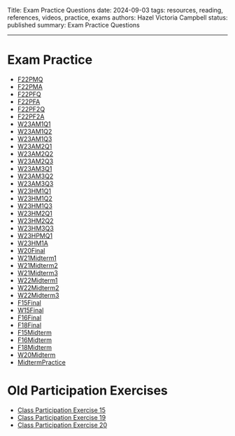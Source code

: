 Title: Exam Practice Questions
date: 2024-09-03
tags: resources, reading, references, videos, practice, exams
authors: Hazel Victoria Campbell
status: published
summary: Exam Practice Questions

---

# Exam Practice

* [F22PMQ]({attach}practice/f22pmq.pdf)
* [F22PMA]({attach}practice/f22pma.pdf)
* [F22PFQ]({attach}practice/f22pfq.pdf)
* [F22PFA]({attach}practice/f22pfa.pdf)
* [F22PF2Q]({attach}practice/f22pf2q.pdf)
* [F22PF2A]({attach}practice/f22pf2a.pdf)
* [W23AM1Q1]({filename}/resources/practice/w23am1q1.md)
* [W23AM1Q2]({filename}/resources/practice/w23am1q2.md)
* [W23AM1Q3]({filename}/resources/practice/w23am1q3.md)
* [W23AM2Q1]({filename}/resources/practice/w23am2q1.md)
* [W23AM2Q2]({filename}/resources/practice/w23am2q2.md)
* [W23AM2Q3]({filename}/resources/practice/w23am2q3.md)
* [W23AM3Q1]({filename}/resources/practice/w23am3q1.md)
* [W23AM3Q2]({filename}/resources/practice/w23am3q2.md)
* [W23AM3Q3]({filename}/resources/practice/w23am3q3.md)
* [W23HM1Q1]({filename}/resources/practice/w23hm1q1.md)
* [W23HM1Q2]({filename}/resources/practice/w23hm1q2.md)
* [W23HM1Q3]({filename}/resources/practice/w23hm1q3.md)
* [W23HM2Q1]({filename}/resources/practice/w23hm2q1.md)
* [W23HM2Q2]({filename}/resources/practice/w23hm2q2.md)
* [W23HM3Q3]({filename}/resources/practice/w23hm3q3.md)
* [W23HPMQ1]({filename}/resources/practice/w23hpmq1.md)
* [W23HM1A]({filename}/resources/practice/w23hm1a.md)
* [W20Final]({attach}practice/CMPUT301W20B1:EB1-Final.pdf)
* [W21Midterm1]({attach}practice/CMPUT301-Winter-2021-Midterm.pdf)
* [W21Midterm2]({attach}practice/CMPUT301-Winter-2021-Midterm2.pdf)
* [W21Midterm3]({attach}practice/CMPUT301-Winter-2021-Midterm3.pdf)
* [W22Midterm1]({attach}practice/CMPUT301W22Midterm1.pdf)
* [W22Midterm2]({attach}practice/CMPUT301W22Midterm2.pdf)
* [W22Midterm3]({attach}practice/CMPUT301W22Midterm3.pdf)
* [F15Final]({attach}practice/Final-2015-Fall.pdf)
* [W15Final]({attach}practice/Final-2015-Winter.pdf)
* [F16Final]({attach}practice/Final-2016-Fall.pdf)
* [F18Final]({attach}practice/Final-2018-Fall.pdf)
* [F15Midterm]({attach}practice/Final-2018-Fall.pdf)
* [F16Midterm]({attach}practice/Midterm9-2016-Fall.pdf)
* [F18Midterm]({attach}practice/Midterm10-2018-Fall.pdf)
* [W20Midterm]({attach}practice/Midterm11-2020-Winter.pdf)
* [MidtermPractice]({attach}practice/Midterm11-2020-Winter.pdf)


# Old Participation Exercises

* [Class Participation Exercise 15]({filename}../archive/old_participation/class_participation_exer15.md)
* [Class Participation Exercise 19]({filename}../archive/old_participation/class_participation_exer19.md)
* [Class Participation Exercise 20]({filename}../archive/old_participation/class_participation_exer20.md)
